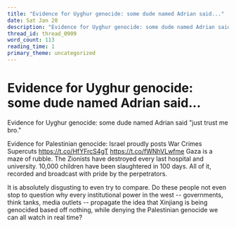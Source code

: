 ```yaml
---
title: "Evidence for Uyghur genocide: some dude named Adrian said..."
date: Sat Jan 20
description: "Evidence for Uyghur genocide: some dude named Adrian said 'just trust me bro."
thread_id: thread_0909
word_count: 113
reading_time: 1
primary_theme: uncategorized
---
```


# Evidence for Uyghur genocide: some dude named Adrian said...

Evidence for Uyghur genocide: some dude named Adrian said "just trust me bro."

Evidence for Palestinian genocide: Israel proudly posts War Crimes Supercuts https://t.co/HfYFrcS4gT https://t.co/fWNhVLwfme Gaza is a maze of rubble. The Zionists have destroyed every last hospital and university. 10,000 children have been slaughtered in 100 days. All of it, recorded and broadcast with pride by the perpetrators.

It is absolutely disgusting to even try to compare. Do these people not even stop to question why every institutional power in the west -- governments, think tanks, media outlets -- propagate the idea that Xinjiang is being genocided based off nothing, while denying the Palestinian genocide we can all watch in real time?